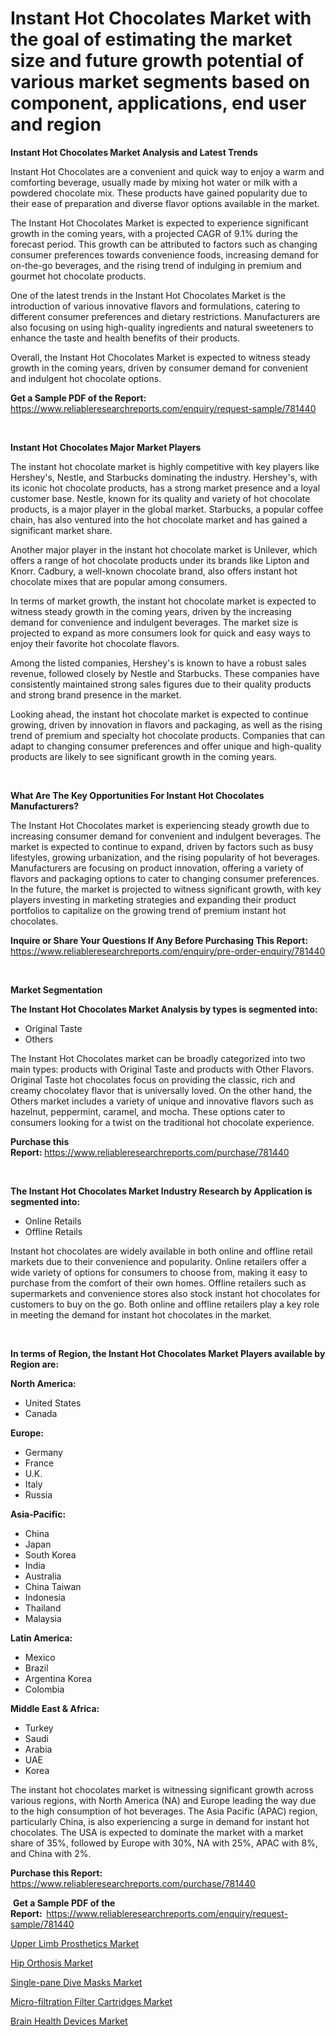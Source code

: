 <p><h1>Instant Hot Chocolates Market with the goal of estimating the market size and future growth potential of various market segments based on component, applications, end user and region</h1></p><p><strong>Instant Hot Chocolates Market Analysis and Latest Trends</strong></p>
<p><p>Instant Hot Chocolates are a convenient and quick way to enjoy a warm and comforting beverage, usually made by mixing hot water or milk with a powdered chocolate mix. These products have gained popularity due to their ease of preparation and diverse flavor options available in the market.</p><p>The Instant Hot Chocolates Market is expected to experience significant growth in the coming years, with a projected CAGR of 9.1% during the forecast period. This growth can be attributed to factors such as changing consumer preferences towards convenience foods, increasing demand for on-the-go beverages, and the rising trend of indulging in premium and gourmet hot chocolate products.</p><p>One of the latest trends in the Instant Hot Chocolates Market is the introduction of various innovative flavors and formulations, catering to different consumer preferences and dietary restrictions. Manufacturers are also focusing on using high-quality ingredients and natural sweeteners to enhance the taste and health benefits of their products.</p><p>Overall, the Instant Hot Chocolates Market is expected to witness steady growth in the coming years, driven by consumer demand for convenient and indulgent hot chocolate options.</p></p>
<p><strong>Get a Sample PDF of the Report:&nbsp;</strong> <a href="https://www.reliableresearchreports.com/enquiry/request-sample/781440">https://www.reliableresearchreports.com/enquiry/request-sample/781440</a></p>
<p>&nbsp;</p>
<p><strong>Instant Hot Chocolates Major Market Players</strong></p>
<p><p>The instant hot chocolate market is highly competitive with key players like Hershey's, Nestle, and Starbucks dominating the industry. Hershey's, with its iconic hot chocolate products, has a strong market presence and a loyal customer base. Nestle, known for its quality and variety of hot chocolate products, is a major player in the global market. Starbucks, a popular coffee chain, has also ventured into the hot chocolate market and has gained a significant market share.</p><p>Another major player in the instant hot chocolate market is Unilever, which offers a range of hot chocolate products under its brands like Lipton and Knorr. Cadbury, a well-known chocolate brand, also offers instant hot chocolate mixes that are popular among consumers.</p><p>In terms of market growth, the instant hot chocolate market is expected to witness steady growth in the coming years, driven by the increasing demand for convenience and indulgent beverages. The market size is projected to expand as more consumers look for quick and easy ways to enjoy their favorite hot chocolate flavors.</p><p>Among the listed companies, Hershey's is known to have a robust sales revenue, followed closely by Nestle and Starbucks. These companies have consistently maintained strong sales figures due to their quality products and strong brand presence in the market. </p><p>Looking ahead, the instant hot chocolate market is expected to continue growing, driven by innovation in flavors and packaging, as well as the rising trend of premium and specialty hot chocolate products. Companies that can adapt to changing consumer preferences and offer unique and high-quality products are likely to see significant growth in the coming years.</p></p>
<p>&nbsp;</p>
<p><strong>What Are The Key Opportunities For Instant Hot Chocolates Manufacturers?</strong></p>
<p><p>The Instant Hot Chocolates market is experiencing steady growth due to increasing consumer demand for convenient and indulgent beverages. The market is expected to continue to expand, driven by factors such as busy lifestyles, growing urbanization, and the rising popularity of hot beverages. Manufacturers are focusing on product innovation, offering a variety of flavors and packaging options to cater to changing consumer preferences. In the future, the market is projected to witness significant growth, with key players investing in marketing strategies and expanding their product portfolios to capitalize on the growing trend of premium instant hot chocolates.</p></p>
<p><strong>Inquire or Share Your Questions If Any Before Purchasing This Report:</strong> <a href="https://www.reliableresearchreports.com/enquiry/pre-order-enquiry/781440">https://www.reliableresearchreports.com/enquiry/pre-order-enquiry/781440</a></p>
<p>&nbsp;</p>
<p><strong>Market Segmentation</strong></p>
<p><strong>The Instant Hot Chocolates Market Analysis by types is segmented into:</strong></p>
<p><ul><li>Original Taste</li><li>Others</li></ul></p>
<p><p>The Instant Hot Chocolates market can be broadly categorized into two main types: products with Original Taste and products with Other Flavors. Original Taste hot chocolates focus on providing the classic, rich and creamy chocolatey flavor that is universally loved. On the other hand, the Others market includes a variety of unique and innovative flavors such as hazelnut, peppermint, caramel, and mocha. These options cater to consumers looking for a twist on the traditional hot chocolate experience.</p></p>
<p><strong>Purchase this Report:&nbsp;</strong><a href="https://www.reliableresearchreports.com/purchase/781440">https://www.reliableresearchreports.com/purchase/781440</a></p>
<p>&nbsp;</p>
<p><strong>The Instant Hot Chocolates Market Industry Research by Application is segmented into:</strong></p>
<p><ul><li>Online Retails</li><li>Offline Retails</li></ul></p>
<p><p>Instant hot chocolates are widely available in both online and offline retail markets due to their convenience and popularity. Online retailers offer a wide variety of options for consumers to choose from, making it easy to purchase from the comfort of their own homes. Offline retailers such as supermarkets and convenience stores also stock instant hot chocolates for customers to buy on the go. Both online and offline retailers play a key role in meeting the demand for instant hot chocolates in the market.</p></p>
<p>&nbsp;</p>
<p><strong>In terms of Region, the Instant Hot Chocolates Market Players available by Region are:</strong></p>
<p>
    <p> <strong> North America: </strong>
        <ul>
            <li>United States</li>
            <li>Canada</li>
        </ul>
        </p> 
    <p> <strong> Europe: </strong>
        <ul>
            <li>Germany</li>
            <li>France</li>
            <li>U.K.</li>
            <li>Italy</li>
            <li>Russia</li>
        </ul>
        </p> 
    <p> <strong> Asia-Pacific: </strong>
        <ul>
            <li>China</li>
            <li>Japan</li>
            <li>South Korea</li>
            <li>India</li>
            <li>Australia</li>
            <li>China Taiwan</li>
            <li>Indonesia</li>
            <li>Thailand</li>
            <li>Malaysia</li>
        </ul>
        </p> 
    <p> <strong> Latin America: </strong>
        <ul>
            <li>Mexico</li>
            <li>Brazil</li>
            <li>Argentina Korea</li>
            <li>Colombia</li>
        </ul>
        </p> 
    <p> <strong> Middle East & Africa: </strong>
        <ul>
            <li>Turkey</li>
            <li>Saudi</li>
            <li>Arabia</li>
            <li>UAE</li>
            <li>Korea</li>
        </ul>
    </p>
    </p>
<p><p>The instant hot chocolates market is witnessing significant growth across various regions, with North America (NA) and Europe leading the way due to the high consumption of hot beverages. The Asia Pacific (APAC) region, particularly China, is also experiencing a surge in demand for instant hot chocolates. The USA is expected to dominate the market with a market share of 35%, followed by Europe with 30%, NA with 25%, APAC with 8%, and China with 2%.</p></p>
<p><strong>Purchase this Report: </strong><a href="https://www.reliableresearchreports.com/purchase/781440">https://www.reliableresearchreports.com/purchase/781440</a></p>
<p>&nbsp;<strong>Get a Sample PDF of the Report:&nbsp;&nbsp;</strong><a href="https://www.reliableresearchreports.com/enquiry/request-sample/781440">https://www.reliableresearchreports.com/enquiry/request-sample/781440</a></p>
<p><strong></strong></p>
<p><p><a href="https://medium.com/@briaabshire1988/upper-limb-prosthetics-market-size-market-outlook-and-market-forecast-2024-to-2031-8135f9803801">Upper Limb Prosthetics Market</a></p><p><a href="https://medium.com/@briaabshire1988/hip-orthosis-market-research-report-its-history-and-forecast-2024-to-2031-a7ca2da974e8">Hip Orthosis Market</a></p><p><a href="https://github.com/Whitneyboyettebo9kiw7yr13/Market-Research-Report-List-1/blob/main/single-pane-dive-masks-market.md">Single-pane Dive Masks Market</a></p><p><a href="https://github.com/PeterParrish5/Market-Research-Report-List-3/blob/main/micro-filtration-filter-cartridges-market.md">Micro-filtration Filter Cartridges Market</a></p><p><a href="https://medium.com/@tedbernhard/brain-health-devices-market-exploring-market-share-market-trends-and-future-growth-547097640bfc">Brain Health Devices Market</a></p></p>